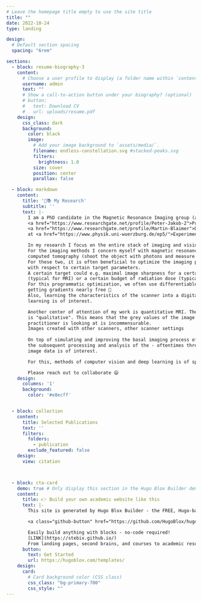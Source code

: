 ```yaml
---
# Leave the homepage title empty to use the site title
title: ""
date: 2022-10-24
type: landing

design:
  # Default section spacing
  spacing: "6rem"

sections:
  - block: resume-biography-3
    content:
      # Choose a user profile to display (a folder name within `content/authors/`)
      username: admin
      text: ""
      # Show a call-to-action button under your biography? (optional)
      # button:
      #   text: Download CV
      #   url: uploads/resume.pdf
    design:
      css_class: dark
      background:
        color: black
        image:
          # Add your image background to `assets/media/`.
          filename: endless-constellation.svg #stacked-peaks.svg
          filters:
            brightness: 1.0
          size: cover
          position: center
          parallax: false

  - block: markdown
    content:
      title: '🔬📚 My Research'
      subtitle: ''
      text: |-
        I am a PhD candidate in the Magnetic Resonance Imaging group (advised by 
        <a href="https://www.researchgate.net/profile/Peter-Jakob-2">Prof. Peter Jakob</a> and
        <a href="https://www.researchgate.net/profile/Martin-Blaimer">Dr. Martin Blaimer</a>
        at <a href="https://www.physik.uni-wuerzburg.de/ep5/">Experimental Physics V</a>.

        In my research I focus on the entire stack of imaging and vision problems.
        For the imaging methods I concern myself with magnetic resonance imaging (excite the spins in the object of interest and listen to the frequencies of the subsequent singing) and
        computed tomography (shoot the object with photons and measure what comes out the other end).
        For these two, it is often beneficial to optimize the imaging process and scanner device parameters
        with respect to certain target parameters.
        A certain target could e.g. maximal image sharpness for a certain budget of measurement time
        (typical for MRI) or a certain budget of radiation dose (typical for CT). 
        For this programmatic optimization, we often use differentiable programming, sometimes also called backpropagation or autodiff, to simulate the forward imaging process and
        getting gradients nearly free 🎉
        Also, learning the characteristics of the scanner into a digital twin model via machine
        learning is of interest. 

        Another center of attention of my work is quantitative MRI. The default imaging process in MRI 
        is "qualitative". This means that the grey values of the image the typical radiologist or medical
        practitioner is looking at is incommensurable.
        Images created with other scanners, other scanner settings
        
        On top of simulating and improving the basal imaging process of MRI and CT,
        the subsequent processing and analysis of the - oftentimes threedimensional -
        image data is of interest.

        For this, methods of computer vision and deep learning is of special interest.

        Please reach out to collaborate 😃
    design:
      columns: '1'
      background:
        color: '#e8ecff'


  - block: collection
    content:
      title: Selected Publications
      text: ''
      filters:
        folders:
          - publication
        exclude_featured: false
    design:
      view: citation



  - block: cta-card
    demo: true # Only display this section in the Hugo Blox Builder demo site
    content:
      title: 👉 Build your own academic website like this
      text: |-
        This site is generated by Hugo Blox Builder - the FREE, Hugo-based open source website builder trusted by 250,000+ academics like you.

        <a class="github-button" href="https://github.com/HugoBlox/hugo-blox-builder" data-color-scheme="no-preference: light; light: light; dark: dark;" data-icon="octicon-star" data-size="large" data-show-count="true" aria-label="Star HugoBlox/hugo-blox-builder on GitHub">Star</a>

        Easily build anything with blocks - no-code required!
        [LINK](https://stebix.github.io/)
        From landing pages, second brains, and courses to academic resumés, conferences, and tech blogs.
      button:
        text: Get Started
        url: https://hugoblox.com/templates/
    design:
      card:
        # Card background color (CSS class)
        css_class: "bg-primary-700"
        css_style: ""
---
```


